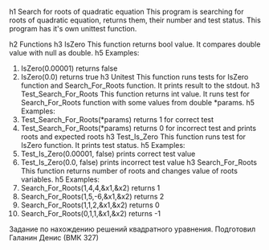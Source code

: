 h1 Search for roots of quadratic equation
This program is searching for roots of quadratic equation,
returns them, their number and test status.
This program has it's own unittest function.

h2 Functions
h3 IsZero
This function returns bool value.
It compares double value with null as double.
h5 Examples:
1) IsZero(0.00001) returns false 
2) IsZero(0.0) returns true
h3 Unitest
This function runs tests for IsZero function
and Search_For_Roots function.
It prints result to the stdout.
h3 Test_Search_For_Roots
This function returns int value.
It runs test for Search_For_Roots function 
with some values from double *params.
h5 Examples:
1) Test_Search_For_Roots(*params) returns 1 for correct test
2) Test_Search_For_Roots(*params) returns 0 for incorrect test
and prints roots and expected roots 
h3 Test_Is_Zero
This function runs test for IsZero function.
It prints test status.
h5 Examples:
1) Test_Is_Zero(0.00001, false) prints correct test value
2) Test_Is_Zero(0.0, false) prints incorrect test value
h3 Search_For_Roots 
This function returns number of roots and
changes value of roots variables.
h5 Examples:
1) Search_For_Roots(1,4,4,&x1,&x2)  returns 1 
2) Search_For_Roots(1,5,-6,&x1,&x2) returns 2
3) Search_For_Roots(1,1,2,&x1,&x2)  returns 0
4) Search_For_Roots(0,1,1,&x1,&x2)  returns -1

Задание по нахождению решений квадратного уравнения. 
Подготовил Галанин Денис (ВМК 327)
